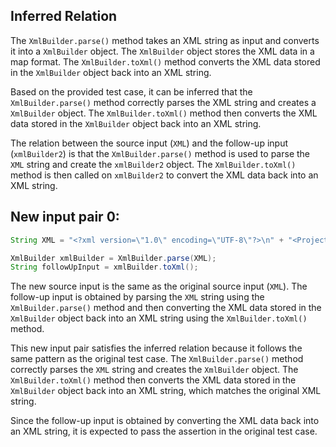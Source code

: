 ## Inferred Relation
The `XmlBuilder.parse()` method takes an XML string as input and converts it into a `XmlBuilder` object. The `XmlBuilder` object stores the XML data in a map format. The `XmlBuilder.toXml()` method converts the XML data stored in the `XmlBuilder` object back into an XML string.

Based on the provided test case, it can be inferred that the `XmlBuilder.parse()` method correctly parses the XML string and creates a `XmlBuilder` object. The `XmlBuilder.toXml()` method then converts the XML data stored in the `XmlBuilder` object back into an XML string.

The relation between the source input (`XML`) and the follow-up input (`xmlBuilder2`) is that the `XmlBuilder.parse()` method is used to parse the `XML` string and create the `xmlBuilder2` object. The `XmlBuilder.toXml()` method is then called on `xmlBuilder2` to convert the XML data back into an XML string.

## New input pair 0:
```java
String XML = "<?xml version=\"1.0\" encoding=\"UTF-8\"?>\n" + "<Projects>\n" + "  <underscore-java language=\"Java\" scm=\"SVN\">\n" + "    <Location type=\"URL\">https://github.com/javadev/underscore-java/</Location>\n" + "  </underscore-java>\n" + "  <JetS3t language=\"Java\" scm=\"CVS\">\n" + "    <Location type=\"URL\">https://jets3t.s3.amazonaws.com/index.html</Location>\n" + "  </JetS3t>\n" + "</Projects>";

XmlBuilder xmlBuilder = XmlBuilder.parse(XML);
String followUpInput = xmlBuilder.toXml();
```

The new source input is the same as the original source input (`XML`). The follow-up input is obtained by parsing the `XML` string using the `XmlBuilder.parse()` method and then converting the XML data stored in the `XmlBuilder` object back into an XML string using the `XmlBuilder.toXml()` method.

This new input pair satisfies the inferred relation because it follows the same pattern as the original test case. The `XmlBuilder.parse()` method correctly parses the `XML` string and creates the `XmlBuilder` object. The `XmlBuilder.toXml()` method then converts the XML data stored in the `XmlBuilder` object back into an XML string, which matches the original XML string.

Since the follow-up input is obtained by converting the XML data back into an XML string, it is expected to pass the assertion in the original test case.